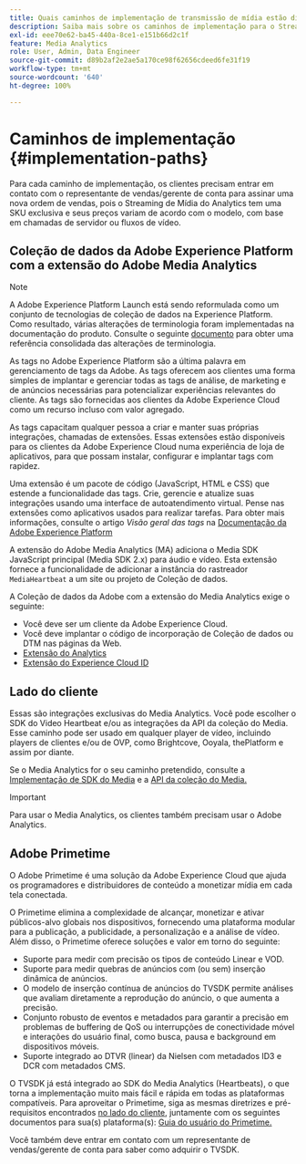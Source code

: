 ```yaml
---
title: Quais caminhos de implementação de transmissão de mídia estão disponíveis?
description: Saiba mais sobre os caminhos de implementação para o Streaming de Mídia da Adobe, incluindo a Coleção de dados da Adobe Experience Platform.
exl-id: eee70e62-ba45-440a-8ce1-e151b66d2c1f
feature: Media Analytics
role: User, Admin, Data Engineer
source-git-commit: d89b2af2e2ae5a170ce98f62656cdeed6fe31f19
workflow-type: tm+mt
source-wordcount: '640'
ht-degree: 100%

---
```


# Caminhos de implementação {#implementation-paths}

Para cada caminho de implementação, os clientes precisam entrar em contato com o representante de vendas/gerente de conta para assinar uma nova ordem de vendas, pois o Streaming de Mídia do Analytics tem uma SKU exclusiva e seus preços variam de acordo com o modelo, com base em chamadas de servidor ou fluxos de vídeo.

## Coleção de dados da Adobe Experience Platform com a extensão do Adobe Media Analytics

>[!NOTE]
>A Adobe Experience Platform Launch está sendo reformulada como um conjunto de tecnologias de coleção de dados na Experience Platform. Como resultado, várias alterações de terminologia foram implementadas na documentação do produto. Consulte o seguinte [documento](https://experienceleague.adobe.com/docs/experience-platform/tags/term-updates.html?lang=pt-BR) para obter uma referência consolidada das alterações de terminologia.


As tags no Adobe Experience Platform são a última palavra em gerenciamento de tags da Adobe. As tags oferecem aos clientes uma forma simples de implantar e gerenciar todas as tags de análise, de marketing e de anúncios necessárias para potencializar experiências relevantes do cliente. As tags são fornecidas aos clientes da Adobe Experience Cloud como um recurso incluso com valor agregado.

As tags capacitam qualquer pessoa a criar e manter suas próprias integrações, chamadas de extensões. Essas extensões estão disponíveis para os clientes da Adobe Experience Cloud numa experiência de loja de aplicativos, para que possam instalar, configurar e implantar tags com rapidez.

Uma extensão é um pacote de código (JavaScript, HTML e CSS) que estende a funcionalidade das tags. Crie, gerencie e atualize suas integrações usando uma interface de autoatendimento virtual. Pense nas extensões como aplicativos usados para realizar tarefas. Para obter mais informações, consulte o artigo *Visão geral das tags* na [Documentação da Adobe Experience Platform](https://experienceleague.adobe.com/docs/experience-platform/tags/home.html?lang=pt-BR)

A extensão do Adobe Media Analytics (MA) adiciona o Media SDK JavaScript principal (Media SDK 2.x) para áudio e vídeo. Esta extensão fornece a funcionalidade de adicionar a instância do rastreador `MediaHeartbeat` a um site ou projeto de Coleção de dados.

A Coleção de dados da Adobe com a extensão do Media Analytics exige o seguinte:
* Você deve ser um cliente da Adobe Experience Cloud.
* Você deve implantar o código de incorporação de Coleção de dados ou DTM nas páginas da Web.
* [Extensão do Analytics](https://experienceleague.adobe.com/docs/experience-platform/tags/extensions/adobe/analytics/overview.html?lang=pt-BR)
* [Extensão do Experience Cloud ID](https://experienceleague.adobe.com/docs/experience-platform/tags/extensions/adobe/id-service/overview.html?lang=pt-BR)


## Lado do cliente

Essas são integrações exclusivas do Media Analytics. Você pode escolher o SDK do Video Heartbeat e/ou as integrações da API da coleção do Media. Esse caminho pode ser usado em qualquer player de vídeo, incluindo players de clientes e/ou de OVP, como Brightcove, Ooyala, thePlatform e assim por diante.

Se o Media Analytics for o seu caminho pretendido, consulte a [Implementação de SDK do Media](/help/sdk-implement/setup/setup-overview.md) e a [API da coleção do Media.](/help/media-collection-api/mc-api-overview.md)

>[!IMPORTANT]
>Para usar o Media Analytics, os clientes também precisam usar o Adobe Analytics.

## Adobe Primetime

O Adobe Primetime é uma solução da Adobe Experience Cloud que ajuda os programadores e distribuidores de conteúdo a monetizar mídia em cada tela conectada.

O Primetime elimina a complexidade de alcançar, monetizar e ativar públicos-alvo globais nos dispositivos, fornecendo uma plataforma modular para a publicação, a publicidade, a personalização e a análise de vídeo. Além disso, o Primetime oferece soluções e valor em torno do seguinte:

* Suporte para medir com precisão os tipos de conteúdo Linear e VOD.
* Suporte para medir quebras de anúncios com (ou sem) inserção dinâmica de anúncios.
* O modelo de inserção contínua de anúncios do TVSDK permite análises que avaliam diretamente a reprodução do anúncio, o que aumenta a precisão.
* Conjunto robusto de eventos e metadados para garantir a precisão em problemas de buffering de QoS ou interrupções de conectividade móvel e interações do usuário final, como busca, pausa e background em dispositivos móveis.
* Suporte integrado ao DTVR (linear) da Nielsen com metadados ID3 e DCR com metadados CMS.


O TVSDK já está integrado ao SDK do Media Analytics (Heartbeats), o que torna a implementação muito mais fácil e rápida em todas as plataformas compatíveis. Para aproveitar o Primetime, siga as mesmas diretrizes e pré-requisitos encontrados [no lado do cliente](/help/intro-to-ava/implementation-paths/client-side-path.md), juntamente com os seguintes documentos para sua(s) plataforma(s): [Guia do usuário do Primetime.](https://helpx.adobe.com/br/support/primetime.html)

Você também deve entrar em contato com um representante de vendas/gerente de conta para saber como adquirir o TVSDK.
